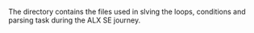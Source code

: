 The directory contains the files used in slving the loops, conditions and parsing task during the ALX SE journey.
